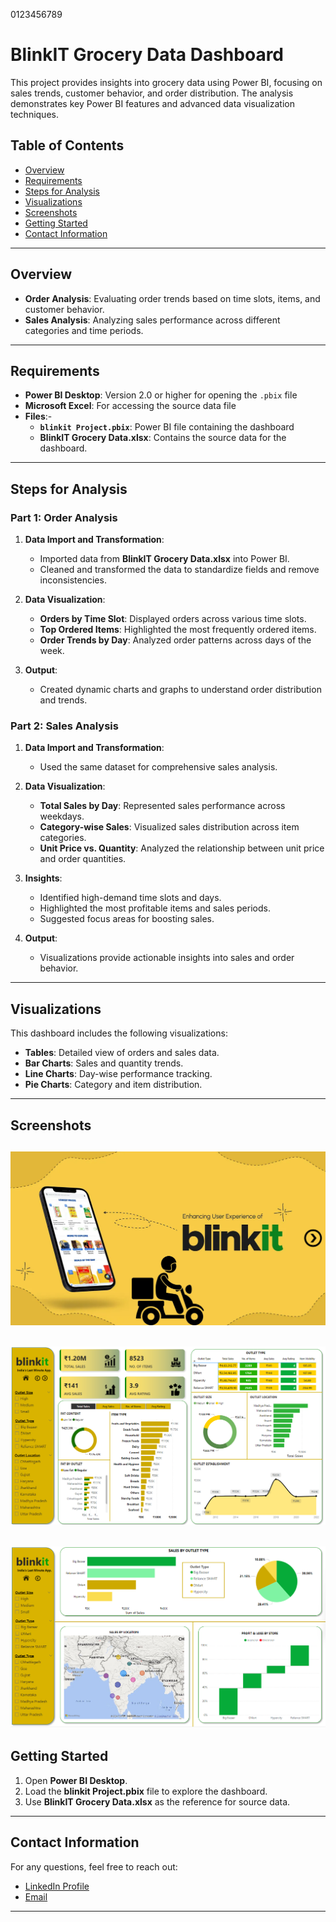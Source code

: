 0123456789
# BlinkIT Grocery Data Dashboard

This project provides insights into grocery data using Power BI, focusing on sales trends, customer behavior, and order distribution. The analysis demonstrates key Power BI features and advanced data visualization techniques.

## Table of Contents
- [Overview](#overview)
- [Requirements](#requirements)
- [Steps for Analysis](#steps-for-analysis)
- [Visualizations](#visualizations)
- [Screenshots](#screenshots)
- [Getting Started](#getting-started)
- [Contact Information](#contact-information)

---

## Overview

- **Order Analysis**: Evaluating order trends based on time slots, items, and customer behavior.
- **Sales Analysis**: Analyzing sales performance across different categories and time periods.

---

## Requirements
- **Power BI Desktop**: Version 2.0 or higher for opening the `.pbix` file
- **Microsoft Excel**: For accessing the source data file
- **Files**:- 
  - **`blinkit Project.pbix`**: Power BI file containing the dashboard
  - **BlinkIT Grocery Data.xlsx**: Contains the source data for the dashboard.

---

## Steps for Analysis

### Part 1: Order Analysis

1. **Data Import and Transformation**:
   - Imported data from **BlinkIT Grocery Data.xlsx** into Power BI.
   - Cleaned and transformed the data to standardize fields and remove inconsistencies.

2. **Data Visualization**:
   - **Orders by Time Slot**: Displayed orders across various time slots.
   - **Top Ordered Items**: Highlighted the most frequently ordered items.
   - **Order Trends by Day**: Analyzed order patterns across days of the week.

3. **Output**:
   - Created dynamic charts and graphs to understand order distribution and trends.

### Part 2: Sales Analysis

1. **Data Import and Transformation**:
   - Used the same dataset for comprehensive sales analysis.

2. **Data Visualization**:
   - **Total Sales by Day**: Represented sales performance across weekdays.
   - **Category-wise Sales**: Visualized sales distribution across item categories.
   - **Unit Price vs. Quantity**: Analyzed the relationship between unit price and order quantities.

3. **Insights**:
   - Identified high-demand time slots and days.
   - Highlighted the most profitable items and sales periods.
   - Suggested focus areas for boosting sales.

4. **Output**:
   - Visualizations provide actionable insights into sales and order behavior.

---

## Visualizations

This dashboard includes the following visualizations:

- **Tables**: Detailed view of orders and sales data.
- **Bar Charts**: Sales and quantity trends.
- **Line Charts**: Day-wise performance tracking.
- **Pie Charts**: Category and item distribution.

---

## Screenshots

![Dashboard Screenshot](https://github.com/ashu-kudesiya/Blinkit-Sales-Insights-Dashboard/blob/main/Screenshot/1.png)
---
![Dashboard Screenshot](https://github.com/ashu-kudesiya/Blinkit-Sales-Insights-Dashboard/blob/main/Screenshot/2.png)
---
![Dashboard Screenshot](https://github.com/ashu-kudesiya/Blinkit-Sales-Insights-Dashboard/blob/main/Screenshot/3.png)
---

## Getting Started

1. Open **Power BI Desktop**.
2. Load the **blinkit Project.pbix** file to explore the dashboard.
3. Use **BlinkIT Grocery Data.xlsx** as the reference for source data.

---

## Contact Information


For any questions, feel free to reach out:

- [LinkedIn Profile](https://www.linkedin.com/in/himanshu-kudesiya)
- [Email](mailto:himanshu.kudesiya@gmail.com)

---
